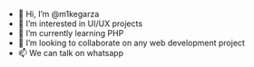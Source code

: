 - 👋 Hi, I’m @m1kegarza
- 👀 I’m interested in UI/UX projects
- 🌱 I’m currently learning PHP
- 💞️ I’m looking to collaborate on any web development project
- 📫 We can talk on whatsapp

<!---
m1kegarza/m1kegarza is a ✨ special ✨ repository because its `README.md` (this file) appears on your GitHub profile.
You can click the Preview link to take a look at your changes.
--->
